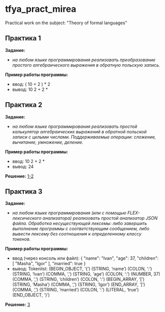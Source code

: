 # tfya_pract_mirea
Practical work on the subject: "Theory of formal languages"


## Практика 1
**Задание:** 
* *на любом языке программирования реализовать преобразование простого алгебраического выражения в обратную польскую запись.*

**Пример работы программы:**
* ввод: ( 10 + 2 ) * 2
* вывод: 10 2 + 2 *

## Практика 2
**Задание:** 
* *на любом языке программирования реализовать простой калькулятор алгебраических 
выражений в обратной польской записи с целыми числами. 
Поддерживаемые операции: сложение, вычитание, умножение, деление.*

**Пример работы программы:**
* ввод: 10 2 + 2 *
* вывод: 24

**Решение:**
[1-2](https://github.com/AlexeyLunyakov/tfya_pract_mirea/tree/main/tfya_1_2)

## Практика 3
**Задание:** 
* *на любом языке программирования (или с помощью FLEX-
лексического анализатора) реализовать простой анализатор JSON файла.
Обработка несуществующей лексемы: либо завершить выполнение
программы с соответствующим сообщением, либо вывести лексему без
соотношения к определенному классу токенов.*

**Пример работы программы:**
* ввод (через консоль или файл):
{
"name": "Ivan",
"age": 37,
"children": [
"Masha",
"Igor"
],
"married": true
}
* вывод:
Tokenlist:
(BEGIN_OBJECT, ‘{’)
(STRING, ‘name’)
(COLON, ‘:’)
(STRING, ‘Ivan’)
(COMMA, ‘,’)
(STRING, ‘age’)
(COLON, ‘:’)
(NUMBER, 37)
(COMMA, ‘,’)
(STRING, ‘children’)
(COLON, ‘:’)
(BEGIN_ARRAY, ‘[’)
(STRING, ‘Masha’)
(COMMA, ‘,’)
(STRING, ‘Igor’)
(END_ARRAY, ‘]’)
(COMMA, ‘,’)
(STRING, ‘married’)
(COLON, ‘:’)
(LITERAL, ‘true’)
(END_OBJECT, ‘}’)

**Решение:**
[3](https://github.com/AlexeyLunyakov/tfya_pract_mirea/tree/main/tfya_3)

